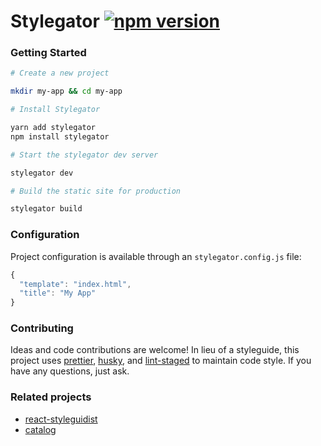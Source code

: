# Stylegator [![npm version](https://badge.fury.io/js/stylegator.svg)](https://badge.fury.io/js/stylegator)

### Getting Started

```sh
# Create a new project

mkdir my-app && cd my-app

# Install Stylegator

yarn add stylegator
npm install stylegator

# Start the stylegator dev server

stylegator dev

# Build the static site for production

stylegator build
```

### Configuration

Project configuration is available through an `stylegator.config.js` file:

```js
{
  "template": "index.html",
  "title": "My App"
}
```

### Contributing

Ideas and code contributions are welcome! In lieu of a styleguide, this project uses [prettier](https://github.com/prettier/prettier), [husky](https://github.com/typicode/husky), and [lint-staged](https://github.com/okonet/lint-staged) to maintain code style. If you have any questions, just ask.

### Related projects

- [react-styleguidist](https://github.com/styleguidist/react-styleguidist)
- [catalog](https://github.com/interactivethings/catalog)
